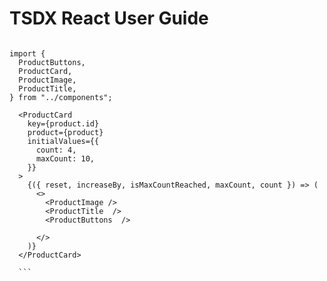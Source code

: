 # TSDX React User Guide

```

import {
  ProductButtons,
  ProductCard,
  ProductImage,
  ProductTitle,
} from "../components";

```
      <ProductCard
        key={product.id}
        product={product}
        initialValues={{
          count: 4,
          maxCount: 10,
        }}
      >
        {({ reset, increaseBy, isMaxCountReached, maxCount, count }) => (
          <>
            <ProductImage />
            <ProductTitle  />
            <ProductButtons  />
            
          </>
        )}
      </ProductCard>

      ```